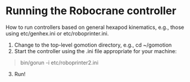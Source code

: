 Running the Robocrane controller
================================

How to run controllers based on general hexapod kinematics, e.g., those using etc/genhex.ini or etc/roboprinter.ini.

1. Change to the top-level gomotion directory, e.g., cd ~/gomotion
2. Start the controller using the .ini file appropriate for your machine:
>bin/gorun -i etc/roboprinter2.ini
3. Run!
